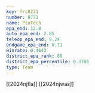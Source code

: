 ```yaml
---
key: frc8771
number: 8771
name: PioTech
epa_end: 12.8
auto_epa_end: 2.85
teleop_epa_end: 9.24
endgame_epa_end: 0.71
winrate: 0.4643
district_epa_rank: 80
district_epa_percentile: 0.3701
type: Team
---
```

[[2024njfla]]
[[2024njwas]]
